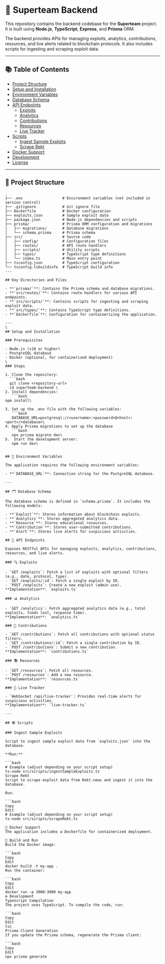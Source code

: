 # 🚀 Superteam Backend

This repository contains the backend codebase for the **Superteam** project. It is built using **Node.js**, **TypeScript**, **Express**, and **Prisma** ORM.

The backend provides APIs for managing exploits, analytics, contributions, resources, and live alerts related to blockchain protocols. It also includes scripts for ingesting and scraping exploit data.

---

## 📚 Table of Contents

- [Project Structure](#project-structure)
- [Setup and Installation](#setup-and-installation)
- [Environment Variables](#environment-variables)
- [Database Schema](#database-schema)
- [API Endpoints](#api-endpoints)
  - [Exploits](#exploits)
  - [Analytics](#analytics)
  - [Contributions](#contributions)
  - [Resources](#resources)
  - [Live Tracker](#live-tracker)
- [Scripts](#scripts)
  - [Ingest Sample Exploits](#ingest-sample-exploits)
  - [Scrape Rekt](#scrape-rekt)
- [Docker Support](#docker-support)
- [Development](#development)
- [License](#license)

---

## 📁 Project Structure

 ```plaintext
.
├── .env                  # Environment variables (not included in version control)
├── .gitignore            # Git ignore file
├── Dockerfile            # Docker configuration
├── exploits.json         # Sample exploit data
├── package.json          # Node.js dependencies and scripts
├── prisma/               # Prisma ORM configuration and migrations
│   ├── migrations/       # Database migrations
│   └── schema.prisma     # Prisma schema
├── src/                  # Source code
│   ├── config/           # Configuration files
│   ├── routes/           # API route handlers
│   ├── scripts/          # Utility scripts
│   ├── types/            # TypeScript type definitions
│   └── index.ts          # Main entry point
├── tsconfig.json         # TypeScript configuration
└── tsconfig.tsbuildinfo  # TypeScript build info
---

## Key Directories and Files

- **`prisma/`**: Contains the Prisma schema and database migrations.
- **`src/routes/`**: Contains route handlers for various API endpoints.
- **`src/scripts/`**: Contains scripts for ingesting and scraping exploit data.
- **`src/types/`**: Contains TypeScript type definitions.
- **`Dockerfile`**: Configuration for containerizing the application.

---
\
## Setup and Installation

### Prerequisites

- Node.js (v18 or higher)
- PostgreSQL database
- Docker (optional, for containerized deployment)
\
### Steps

1. Clone the repository:
   ```bash
   git clone <repository-url>
   cd superteam-backend \
2. Install dependencies:
    ```bash
npm install\

3. Set up the .env file with the following variables:
    ```bash
    DATABASE_URL=postgresql://<username>:<password>@<host>:<port>/<database>\
4. Apply Prisma migrations to set up the database
    ```bash
    npx prisma migrate dev\
5.  Start the development server:
    npm run dev\


## 🌱 Environment Variables

The application requires the following environment variables:

- **`DATABASE_URL`**: Connection string for the PostgreSQL database.

---

## 🗂️ Database Schema

The database schema is defined in `schema.prisma`. It includes the following models:

- **`Exploit`**: Stores information about blockchain exploits.
- **`Analytics`**: Stores aggregated analytics data.
- **`Resource`**: Stores educational resources.
- **`Contribution`**: Stores user-submitted contributions.
- **`Alert`**: Stores live alerts for suspicious activities.

## 🚀 API Endpoints

Exposes RESTful APIs for managing exploits, analytics, contributions, resources, and live alerts.

### 🔍 Exploits

- `GET /exploits`: Fetch a list of exploits with optional filters (e.g., date, protocol, type).
- `GET /exploits/:id`: Fetch a single exploit by ID.
- `POST /exploits`: Create a new exploit (admin use).  
**Implementation**: `exploits.ts`

### 📊 Analytics

- `GET /analytics`: Fetch aggregated analytics data (e.g., total exploits, funds lost, response time).  
**Implementation**: `analytics.ts`

### 🙌 Contributions

- `GET /contributions`: Fetch all contributions with optional status filters.
- `GET /contributions/:id`: Fetch a single contribution by ID.
- `POST /contributions`: Submit a new contribution.  
**Implementation**: `contributions.ts`

### 📚 Resources

- `GET /resources`: Fetch all resources.
- `POST /resources`: Add a new resource.  
**Implementation**: `resources.ts`

### 📡 Live Tracker

- `WebSocket /api/live-tracker`: Provides real-time alerts for suspicious activities.  
**Implementation**: `live-tracker.ts`

---

## 🛠️ Scripts

### Ingest Sample Exploits

Script to ingest sample exploit data from `exploits.json` into the database.

**Run:**

```bash
# Example (adjust depending on your script setup)
ts-node src/scripts/ingestSampleExploits.ts
Scrape Rekt
Script to scrape exploit data from Rekt.news and ingest it into the database.

Run:

```bash
Copy
Edit
# Example (adjust depending on your script setup)
ts-node src/scripts/scrapeRekt.ts

🐳 Docker Support
The application includes a Dockerfile for containerized deployment.

🔧 Build and Run
Build the Docker image:

```bash
Copy
Edit
docker build -t my-app .
Run the container:

```bash
Copy
Edit
docker run -p 3000:3000 my-app
⚙️ Development
TypeScript Compilation
The project uses TypeScript. To compile the code, run:

```bash
Copy
Edit
tsc
Prisma Client Generation
If you update the Prisma schema, regenerate the Prisma client:

```bash
Copy
Edit
npx prisma generate
